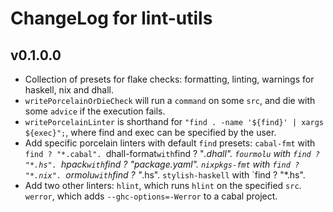 # ChangeLog for lint-utils

## v0.1.0.0

* Collection of presets for flake checks: formatting, linting, warnings
  for haskell, nix and dhall.
* `writePorcelainOrDieCheck` will run a `command` on some `src`, and die
  with some `advice` if the execution fails.
* `writePorcelainLinter` is shorthand for
  `"find . -name '${find}' | xargs ${exec}";`, where find and exec
  can be specified by the user.
* Add specific porcelain linters with default `find` presets:
  `cabal-fmt` with `find ? "*.cabal".
  `dhall-format` with `find ? "*.dhall".
  `fourmolu` with `find ? "*.hs".
  `hpack` with `find ? "package.yaml".
  `nixpkgs-fmt` with `find ? "*.nix".
  `ormolu` with `find ? "*.hs".
  `stylish-haskell` with `find ? "*.hs".
* Add two other linters:
  `hlint`, which runs `hlint` on the specified `src`.
  `werror`, which adds `--ghc-options=-Werror` to a cabal project.
